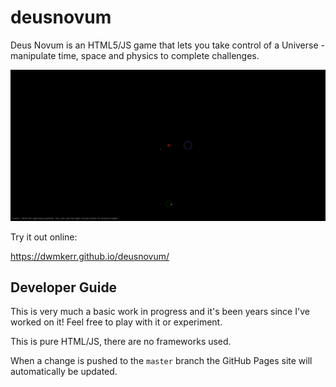 # deusnovum

Deus Novum is an HTML5/JS game that lets you take control of a Universe - manipulate time, space and physics to complete challenges.

[![Screenshot of Deus Novum](./assets/screenshot.png)](https://dwmkerr.github.io/deusnovum/)

Try it out online:

https://dwmkerr.github.io/deusnovum/

## Developer Guide

This is very much a basic work in progress and it's been years since I've worked on it! Feel free to play with it or experiment.

This is pure HTML/JS, there are no frameworks used.

When a change is pushed to the `master` branch the GitHub Pages site will automatically be updated.
